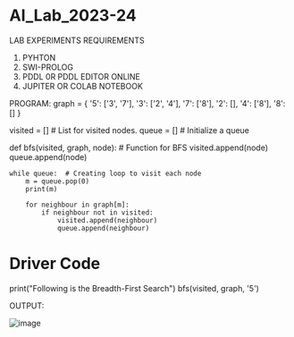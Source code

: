 # AI_Lab_2023-24
LAB EXPERIMENTS 
REQUIREMENTS 
1. PYHTON
2. SWI-PROLOG
3. PDDL 0R PDDL EDITOR ONLINE
4. JUPITER OR COLAB NOTEBOOK 

PROGRAM: 
graph = {
    '5': ['3', '7'],
    '3': ['2', '4'],
    '7': ['8'],
    '2': [],
    '4': ['8'],
    '8': []
}

visited = []  # List for visited nodes.
queue = []  # Initialize a queue

def bfs(visited, graph, node):  # Function for BFS
    visited.append(node)
    queue.append(node)
    
    while queue:  # Creating loop to visit each node
        m = queue.pop(0) 
        print(m) 
        
        for neighbour in graph[m]:
            if neighbour not in visited:
                visited.append(neighbour)
                queue.append(neighbour)

# Driver Code
print("Following is the Breadth-First Search")
bfs(visited, graph, '5')

OUTPUT:

![image](https://github.com/user-attachments/assets/6ad485d6-0c45-4276-826f-c6b0b5729fc5)
